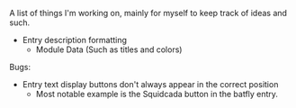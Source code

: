A list of things I'm working on, mainly for myself to keep track of ideas and such.

* Entry description formatting
	- Module Data (Such as titles and colors)

Bugs:
- Entry text display buttons don't always appear in the correct position
	- Most notable example is the Squidcada button in the batfly entry.